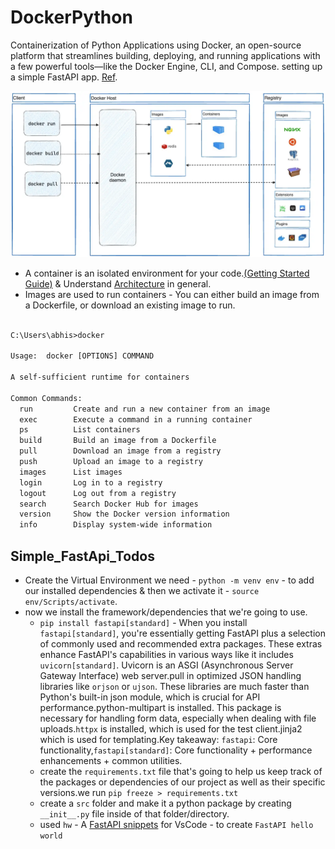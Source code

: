 # DockerPython

Containerization of Python Applications using Docker, an open-source platform that streamlines building, deploying, and running applications with a few powerful tools—like the Docker Engine, CLI, and Compose. setting up a simple FastAPI app. [Ref](https://youtu.be/_tIZp1y6KV4?si=aUSzDLHblxAMLnl1).

![Docker Architecture](Images/image.png)

- A container is an isolated environment for your code.[(Getting Started Guide)](https://docs.docker.com/get-started/) & Understand [Architecture](https://docs.docker.com/get-started/docker-overview/#docker-architecture) in general.
- Images are used to run containers - You can either build an image from a Dockerfile, or download an existing image to run.

```txt

C:\Users\abhis>docker

Usage:  docker [OPTIONS] COMMAND

A self-sufficient runtime for containers

Common Commands:
  run         Create and run a new container from an image
  exec        Execute a command in a running container
  ps          List containers
  build       Build an image from a Dockerfile
  pull        Download an image from a registry
  push        Upload an image to a registry
  images      List images
  login       Log in to a registry
  logout      Log out from a registry
  search      Search Docker Hub for images
  version     Show the Docker version information
  info        Display system-wide information

```

## Simple_FastApi_Todos

- Create the Virtual Environment we need - `python -m venv env` - to add our installed dependencies & then we activate it - `source env/Scripts/activate`.
- now we install the framework/dependencies that we're going to use.
  - `pip install fastapi[standard]` - When you install `fastapi[standard]`, you're essentially getting FastAPI plus a selection of commonly used and recommended extra packages. These extras enhance FastAPI's capabilities in various ways like it includes `uvicorn[standard]`. Uvicorn is an ASGI (Asynchronous Server Gateway Interface) web server.pull in optimized JSON handling libraries like `orjson` or `ujson`. These libraries are much faster than Python's built-in json module, which is crucial for API performance.python-multipart is installed. This package is necessary for handling form data, especially when dealing with file uploads.`httpx` is installed, which is used for the test client.jinja2 which is used for templating.Key takeaway: `fastapi`: Core functionality,`fastapi[standard]`: Core functionality + performance enhancements + common utilities.
  - create the `requirements.txt` file that's going to help us keep track of the packages or dependencies of our project as well as their specific versions.we run `pip freeze > requirements.txt`
  - create a `src` folder and make it a python package by creating `__init__.py` file inside of that folder/directory.
  - used `hw` - A [FastAPI snippets](https://marketplace.visualstudio.com/items?itemName=damildrizzy.fastapi-snippets) for VsCode - to create `FastAPI hello world`
